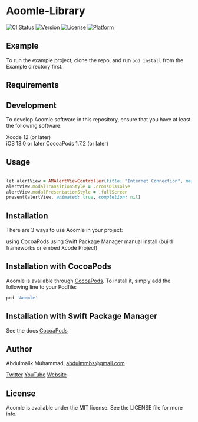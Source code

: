 # Aoomle-Library 

[![CI Status](https://img.shields.io/travis/AbdulmalikMuhammad/Aoomle.svg?style=flat)](https://travis-ci.org/AbdulmalikMuhammad/Aoomle)
[![Version](https://img.shields.io/cocoapods/v/Aoomle.svg?style=flat)](https://cocoapods.org/pods/Aoomle)
[![License](https://img.shields.io/cocoapods/l/Aoomle.svg?style=flat)](https://cocoapods.org/pods/Aoomle)
[![Platform](https://img.shields.io/cocoapods/p/Aoomle.svg?style=flat)](https://cocoapods.org/pods/Aoomle)

## Example

To run the example project, clone the repo, and run `pod install` from the Example directory first.

## Requirements

## Development

To develop Aoomle software in this repository, ensure that you have at least the following software:

Xcode 12 (or later) </br>
iOS 13.0 or later
CocoaPods 1.7.2 (or later)


## Usage

```ruby

let alertView = AMAlertViewController(title: "Internet Connection", message: "There is a problem with your internet connection, please try again later. If the problem persist, contact us +2348146191761", buttonTitle: "OK")
alertView.modalTransitionStyle = .crossDissolve
alertView.modalPresentationStyle = .fullScreen
present(alertView, animated: true, completion: nil)

```


## Installation


There are 3 ways to use Aoomle in your project:

using CocoaPods
using Swift Package Manager
manual install (build frameworks or embed Xcode Project)


## Installation with CocoaPods
Aoomle is available through [CocoaPods](https://cocoapods.org). To install
it, simply add the following line to your Podfile:

```ruby
pod 'Aoomle'
```

## Installation with Swift Package Manager
See the docs [CocoaPods](https://codewithmalik.com)


## Author

Abdulmalik Muhammad, abdulmmbs@gmail.com

[Twitter](https://twitter.com/codewithmalik)
[YouTube](https://youtube.com/aoomle)
[Website](https://codewithmalik.com)

## License

Aoomle is available under the MIT license. See the LICENSE file for more info.
